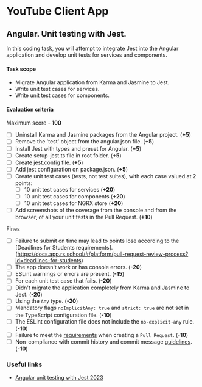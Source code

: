 # YouTube Client App

## Angular. Unit testing with Jest.

In this coding task, you will attempt to integrate Jest into the Angular application and develop unit tests for services and components.

#### Task scope

- Migrate Angular application from Karma and Jasmine to Jest.
- Write unit test cases for services.
- Write unit test cases for components.

#### Evaluation criteria

Maximum score - **100**

- [ ] Uninstall Karma and Jasmine packages from the Angular project. (**+5**)
- [ ] Remove the 'test' object from the angular.json file. (**+5**)
- [ ] Install Jest with types and preset for Angular. (**+5**)
- [ ] Create setup-jest.ts file in root folder. (**+5**)
- [ ] Create jest.config file. (**+5**)
- [ ] Add jest configuration on package.json. (**+5**)
- [ ] Create unit test cases (tests, not test suites), with each case valued at 2 points:
  - [ ] 10 unit test cases for services (**+20**)
  - [ ] 10 unit test cases for components (**+20**)
  - [ ] 10 unit test cases for NGRX store (**+20**)
- [ ] Add screenshots of the coverage from the console and from the browser, of all your unit tests in the Pull Request. (**+10**)

Fines

- [ ] Failure to submit on time may lead to points lose according to the [Deadlines for Students requirements].(https://docs.app.rs.school/#/platform/pull-request-review-process?id=deadlines-for-students)
- [ ] The app doesn't work or has console errors. (**-20**)
- [ ] ESLint warnings or errors are present. (**-15**)
- [ ] For each unit test case that fails. (**-20**)
- [ ] Didn't migrate the application completely from Karma and Jasmine to Jest. (**-20**)
- [ ] Using the `Any` type. (**-20**)
- [ ] Mandatory flags `noImplicitAny: true` and `strict: true` are not set in the TypeScript configuration file. (**-10**)
- [ ] The ESLint configuration file does not include the `no-explicit-any` rule. (**-10**)
- [ ] Failure to meet the [requirements](https://docs.rs.school/#/en/pull-request-review-process?id=pull-request-requirements-pr) when creating a `Pull Request`. (**-10**)
- [ ] Non-compliance with commit history and commit message [guidelines](https://docs.rs.school/#/en/git-convention?id=commit-requirements). (**-10**)

### Useful links

- [Angular unit testing with Jest 2023](https://medium.com/@megha.d.parmar2018/angular-unit-testing-with-jest-2023-2676faa2e564)
